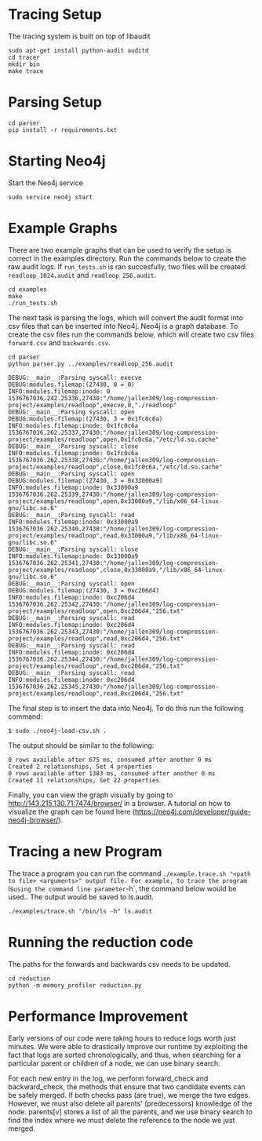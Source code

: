 Tracing Setup
===

The tracing system is built on top of libaudit

```shell
sudo apt-get install python-audit auditd
cd tracer
mkdir bin
make trace
```


Parsing Setup
===

```shell
cd parser
pip install -r requirements.txt
```


Starting Neo4j
===

Start the Neo4j service

```shell
sudo service neo4j start
```

Example Graphs
===

There are two example graphs that can be used to verify the setup is correct
in the examples directory. Run the commands below to create the raw audit
logs. If `run_tests.sh` is ran succesfully, two files will be created:
`readloop_1024.audit` and `readloop_256.audit`.

```shell
cd examples
make
./run_tests.sh
```

The next task is parsing the logs, which will convert the audit format
into csv files that can be inserted into Neo4j. Neo4j is a graph database.
To create the csv files run the commands below, which will create two csv
files `forward.csv` and `backwards.csv`.

```shell
cd parser
python parser.py ../examples/readloop_256.audit
```

```shell
DEBUG:__main__:Parsing syscall: execve
DEBUG:modules.filemap:(27430, 0 = 0)
INFO:modules.filemap:inode: 0
1536767036.242.25336,27430:"/home/jallen309/log-compression-project/examples/readloop",execve,0,"./readloop"
DEBUG:__main__:Parsing syscall: open
DEBUG:modules.filemap:(27430, 3 = 0x1fc0c6a)
INFO:modules.filemap:inode: 0x1fc0c6a
1536767036.262.25337,27430:"/home/jallen309/log-compression-project/examples/readloop",open,0x1fc0c6a,"/etc/ld.so.cache"
DEBUG:__main__:Parsing syscall: close
INFO:modules.filemap:inode: 0x1fc0c6a
1536767036.262.25338,27430:"/home/jallen309/log-compression-project/examples/readloop",close,0x1fc0c6a,"/etc/ld.so.cache"
DEBUG:__main__:Parsing syscall: open
DEBUG:modules.filemap:(27430, 3 = 0x33000a9)
INFO:modules.filemap:inode: 0x33000a9
1536767036.262.25339,27430:"/home/jallen309/log-compression-project/examples/readloop",open,0x33000a9,"/lib/x86_64-linux-gnu/libc.so.6"
DEBUG:__main__:Parsing syscall: read
INFO:modules.filemap:inode: 0x33000a9
1536767036.262.25340,27430:"/home/jallen309/log-compression-project/examples/readloop",read,0x33000a9,"/lib/x86_64-linux-gnu/libc.so.6"
DEBUG:__main__:Parsing syscall: close
INFO:modules.filemap:inode: 0x33000a9
1536767036.262.25341,27430:"/home/jallen309/log-compression-project/examples/readloop",close,0x33000a9,"/lib/x86_64-linux-gnu/libc.so.6"
DEBUG:__main__:Parsing syscall: open
DEBUG:modules.filemap:(27430, 3 = 0xc206d4)
INFO:modules.filemap:inode: 0xc206d4
1536767036.262.25342,27430:"/home/jallen309/log-compression-project/examples/readloop",open,0xc206d4,"256.txt"
DEBUG:__main__:Parsing syscall: read
INFO:modules.filemap:inode: 0xc206d4
1536767036.262.25343,27430:"/home/jallen309/log-compression-project/examples/readloop",read,0xc206d4,"256.txt"
DEBUG:__main__:Parsing syscall: read
INFO:modules.filemap:inode: 0xc206d4
1536767036.262.25344,27430:"/home/jallen309/log-compression-project/examples/readloop",read,0xc206d4,"256.txt"
DEBUG:__main__:Parsing syscall: read
INFO:modules.filemap:inode: 0xc206d4
1536767036.262.25345,27430:"/home/jallen309/log-compression-project/examples/readloop",read,0xc206d4,"256.txt"
```


The final step is to insert the data into Neo4j. To do this run the following
command:

```shell
$ sudo ./neo4j-load-csv.sh .
```

The output should be similar to the following:

```shell
0 rows available after 675 ms, consumed after another 0 ms
Created 2 relationships, Set 4 properties
0 rows available after 1383 ms, consumed after another 0 ms
Created 11 relationships, Set 22 properties
```

Finally, you can view the graph visually by going to http://143.215.130.71:7474/browser/
in a browser. A tutorial on how to visualize the graph can be found here (https://neo4j.com/developer/guide-neo4j-browser/).


Tracing a new Program
===

The trace a program you can run the command `./example.trace.sh "<path to file> <arguments>" output file. For example, to trace the
program `ls` using the command line parameter `-h`, the command below would be used.. The output would be saved to ls.audit.

```shell
./examples/trace.sh "/bin/ls -h" ls.audit
```

Running the reduction code
===
The paths for the forwards and backwards csv needs to be updated.

```shell
cd reduction
python -m memory_profiler reduction.py
```

Performance Improvement
===
Early versions of our code were taking hours to reduce logs worth just minutes. We were able to drastically improve our runtime by exploiting the fact that logs are sorted chronologically, and thus, when searching for a particular parent or children of a node, we can use binary search.

For each new entry in the log, we perform forward_check and backward_check, the methods that ensure that two candidate events can be safely merged. If both checks pass (are true), we merge the two edges. However, we must also delete all parents' (predecessors) knowledge of the node. parents\[v\] stores a list of all the parents, and we use binary search to find the index where we must delete the reference to the node we just merged.